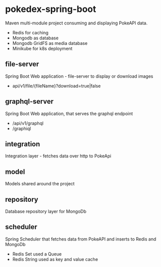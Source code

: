 # pokedex-spring-boot

Maven multi-module project consuming and displaying PokeAPI data.

* Redis for caching
* Mongodb as database
* Mongodb GridFS as media database
* Minikube for k8s deployment

## file-server

Spring Boot Web application - file-server to display or download images

* api/v1/file/{fileName}?download=true|false

## graphql-server

Spring Boot Web application, that serves the graphql endpoint

* /api/v1/graphql
* /graphiql

## integration

Integration layer - fetches data over http to PokeApi

## model

Models shared around the project

## repository

Database repository layer for MongoDb

## scheduler

Spring Scheduler that fetches data from PokeAPI and inserts to Redis and MongoDb

* Redis Set used a Queue
* Redis String used as key and value cache